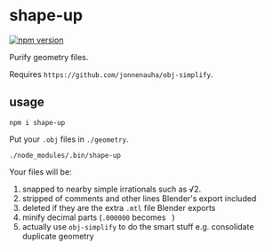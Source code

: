 # shape-up

[![npm version](https://badge.fury.io/js/%40cmloegcmluin%2Fshape-up.svg)](https://badge.fury.io/js/%40cmloegcmluin%2Fshape-up)

Purify geometry files.

Requires `https://github.com/jonnenauha/obj-simplify`.

## usage

`npm i shape-up`

Put your `.obj` files in `./geometry`.

`./node_modules/.bin/shape-up`

Your files will be:

1) snapped to nearby simple irrationals such as √2.
2) stripped of comments and other lines Blender's export included
3) deleted if they are the extra `.mtl` file Blender exports
4) minify decimal parts (`.000000` becomes ` `)
5) actually use `obj-simplify` to do the smart stuff e.g. consolidate duplicate geometry
